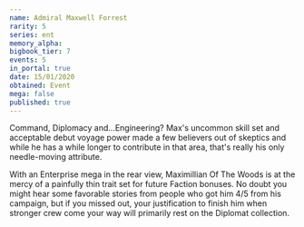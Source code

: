 ```yaml
---
name: Admiral Maxwell Forrest
rarity: 5
series: ent
memory_alpha:
bigbook_tier: 7
events: 5
in_portal: true
date: 15/01/2020
obtained: Event
mega: false
published: true
---
```


Command, Diplomacy and...Engineering? Max's uncommon skill set and acceptable debut voyage power made a few believers out of skeptics and while he has a while longer to contribute in that area, that's really his only needle-moving attribute.

With an Enterprise mega in the rear view, Maximillian Of The Woods is at the mercy of a painfully thin trait set for future Faction bonuses. No doubt you might hear some favorable stories from people who got him 4/5 from his campaign, but if you missed out, your justification to finish him when stronger crew come your way will primarily rest on the Diplomat collection.
